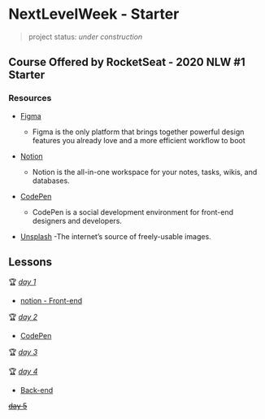 # NextLevelWeek - Starter
> project status: *under construction* 

## Course Offered by RocketSeat - 2020 NLW #1 Starter

### Resources
- [Figma](https://www.figma.com/file/Byw4X5etg8VCmezueyhzkC/Ecoleta-(Starter)?node-id=136%3A546)
    - Figma is the only platform that brings together powerful design features you already love and a more efficient workflow to boot

- [Notion](https://www.notion.so/)
    - Notion is the all-in-one workspace for your notes, tasks, wikis, and databases.

- [CodePen](https://codepen.io/pen)
    - CodePen is a social development environment for front-end designers and developers.

- [Unsplash](https://unsplash.com/)
    -The internet’s source of freely-usable images.

## Lessons
:trophy: *[ day 1](https://nextlevelweek.com/aulas/starter/1/edicao/1)*
          
- [notion - Front-end](https://www.notion.so/Front-end-7c8a1a9a6df547058f1473f899a3b9c4)


 :trophy: *[ day 2](https://nextlevelweek.com/aulas/starter/2/edicao/1)*
 
 - [CodePen](https://codepen.io/Amanda0Katariny/pen/LYGVppj?editors=0010)

 :trophy: *[ day 3](https://nextlevelweek.com/aulas/starter/3/edicao/1)*

 :trophy: *[ day 4](https://nextlevelweek.com/aulas/starter/4/edicao/1)*
 
- [Back-end](https://www.notion.so/Back-end-fd95f93735ff4cb2b18e7ce4f47636b6)

 ~~[ day 5](https://nextlevelweek.com/aulas/starter/5/edicao/1)~~
 
